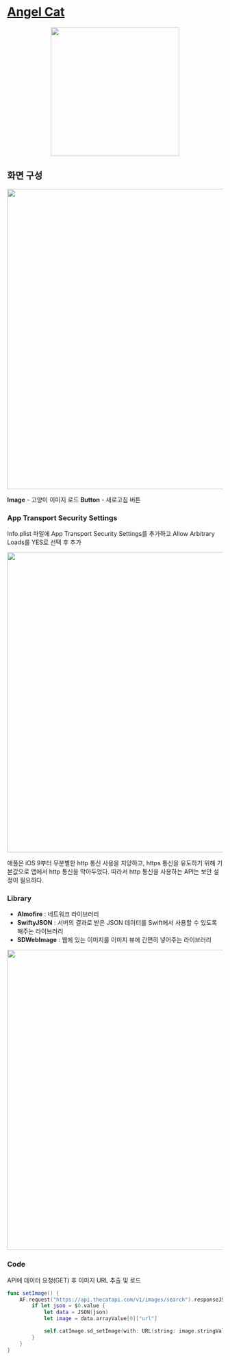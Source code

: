 # [Angel Cat]("https://velog.io/@nezhitsya/스파르타-코딩-클럽-개발일지-4")

<p align="center">
  <img width="300" src="https://user-images.githubusercontent.com/60697742/125215438-73595a80-e2f6-11eb-814b-679619ee9aad.mov">
</p>

## 화면 구성

<img width="700" src="https://user-images.githubusercontent.com/60697742/125215484-91bf5600-e2f6-11eb-8b40-b8af2d593da2.png">

**Image** - 고양이 이미지 로드
**Button** - 새로고침 버튼

### App Transport Security Settings

Info.plist 파일에 App Transport Security Settings를 추가하고 Allow Arbitrary Loads를 YES로 선택 후 추가

<img width="700" src="https://user-images.githubusercontent.com/60697742/125149293-25681980-e173-11eb-9931-bc54bbbe5750.png">

애플은 iOS 9부터 무분별한 http 통신 사용을 지양하고, https 통신을 유도하기 위해 기본값으로 앱에서 http 통신을 막아두었다.
따라서 http 통신을 사용하는 API는 보안 설정이 필요하다.

### Library

- **Almofire** : 네트워크 라이브러리
- **SwiftyJSON** : 서버의 결과로 받은 JSON 데이터를 Swift에서 사용할 수 있도록 해주는 라이브러리
- **SDWebImage** : 웹에 있는 이미지를 이미지 뷰에 간편히 넣어주는 라이브러리

<img width="700" src="https://user-images.githubusercontent.com/60697742/125151162-1d62a680-e180-11eb-9d50-f50cb47ce6d4.png">

### Code

API에 데이터 요청(GET) 후 이미지 URL 추출 및 로드

```swift
func setImage() {
    AF.request("https://api.thecatapi.com/v1/images/search").responseJSON {
        if let json = $0.value {
            let data = JSON(json)
            let image = data.arrayValue[0]["url"]

            self.catImage.sd_setImage(with: URL(string: image.stringValue), completed: nil)
        }
    }
}
```
